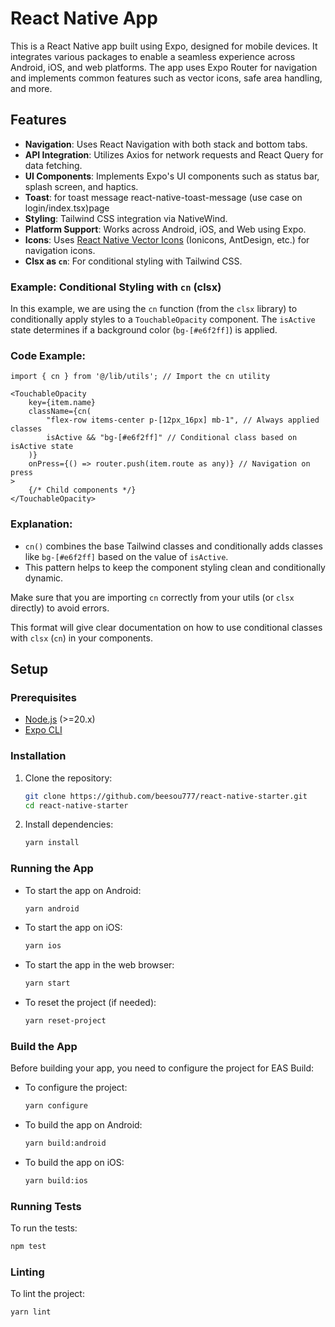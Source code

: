 # React Native App

This is a React Native app built using Expo, designed for mobile devices. It integrates various packages to enable a seamless experience across Android, iOS, and web platforms. The app uses Expo Router for navigation and implements common features such as vector icons, safe area handling, and more.

## Features

- **Navigation**: Uses React Navigation with both stack and bottom tabs.
- **API Integration**: Utilizes Axios for network requests and React Query for data fetching.
- **UI Components**: Implements Expo's UI components such as status bar, splash screen, and haptics.
- **Toast**: for toast message react-native-toast-message (use case on login/index.tsx)page 
- **Styling**: Tailwind CSS integration via NativeWind.
- **Platform Support**: Works across Android, iOS, and Web using Expo.
- **Icons**: Uses [React Native Vector Icons](https://oblador.github.io/react-native-vector-icons/) (Ionicons, AntDesign, etc.) for navigation icons.
- **Clsx as `cn`**: For conditional styling with Tailwind CSS.

### Example: Conditional Styling with `cn` (clsx)

In this example, we are using the `cn` function (from the `clsx` library) to conditionally apply styles to a `TouchableOpacity` component. The `isActive` state determines if a background color (`bg-[#e6f2ff]`) is applied.

### Code Example:

```tsx
import { cn } from '@/lib/utils'; // Import the cn utility

<TouchableOpacity
    key={item.name}
    className={cn(
        "flex-row items-center p-[12px_16px] mb-1", // Always applied classes
        isActive && "bg-[#e6f2ff]" // Conditional class based on isActive state
    )}
    onPress={() => router.push(item.route as any)} // Navigation on press
>
    {/* Child components */}
</TouchableOpacity>
```

### Explanation:
- `cn()` combines the base Tailwind classes and conditionally adds classes like `bg-[#e6f2ff]` based on the value of `isActive`.
- This pattern helps to keep the component styling clean and conditionally dynamic.

Make sure that you are importing `cn` correctly from your utils (or `clsx` directly) to avoid errors.

This format will give clear documentation on how to use conditional classes with `clsx` (`cn`) in your components.

## Setup

### Prerequisites

- [Node.js](https://nodejs.org/) (>=20.x)
- [Expo CLI](https://docs.expo.dev/get-started/installation/)

### Installation

1. Clone the repository:
    ```bash
    git clone https://github.com/beesou777/react-native-starter.git
    cd react-native-starter
    ```

2. Install dependencies:
    ```bash
    yarn install
    ```

### Running the App

- To start the app on Android:
    ```bash
    yarn android
    ```

- To start the app on iOS:
    ```bash
    yarn ios
    ```

- To start the app in the web browser:
    ```bash
    yarn start
    ```

- To reset the project (if needed):
    ```bash
    yarn reset-project
    ```


### Build the App

Before building your app, you need to configure the project for EAS Build:

- To configure the project:
    ```bash
    yarn configure
    ```

- To build the app on Android:
    ```bash
    yarn build:android
    ```

- To build the app on iOS:
    ```bash
    yarn build:ios
    ```

### Running Tests

To run the tests:
```bash
npm test
```

### Linting

To lint the project:
```bash
yarn lint
```